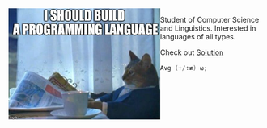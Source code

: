 <img src="https://raw.githubusercontent.com/Sundown/sundown/master/programminglanguage.png" alt="Great idea" width="300" align="left"/>

Student of Computer Science and Linguistics. Interested in languages of all types. 

Check out [Solution](https://github.com/sundown/Solution)

```swift
Avg (+/÷≢) ⍵;
```
